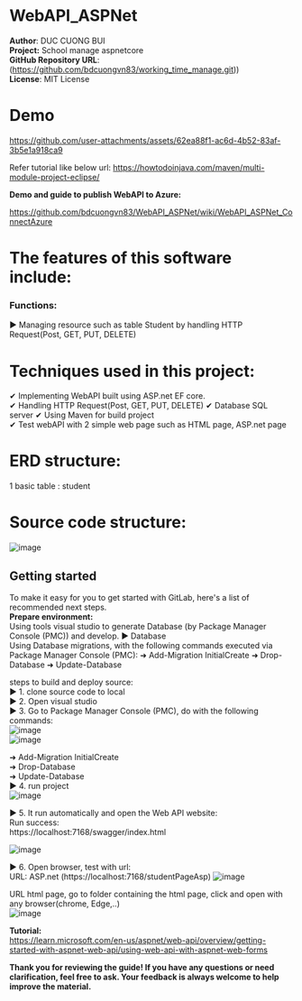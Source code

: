 # WebAPI_ASPNet

**Author**: DUC CUONG BUI  
**Project:** School manage aspnetcore  
**GitHub Repository URL**: (https://github.com/bdcuongvn83/working_time_manage.git))  
**License**: MIT License  

# Demo

https://github.com/user-attachments/assets/62ea88f1-ac6d-4b52-83af-3b5e1a918ca9


Refer tutorial like below url:
https://howtodoinjava.com/maven/multi-module-project-eclipse/  

**Demo and guide to publish WebAPI to Azure:**

https://github.com/bdcuongvn83/WebAPI_ASPNet/wiki/WebAPI_ASPNet_ConnectAzure

# The features of this software include:  
### Functions: 
► Managing resource such as table Student by handling HTTP Request(Post, GET, PUT, DELETE)

# Techniques used in this project:  

✔ Implementing WebAPI built using ASP.net EF core.  
✔ Handling HTTP Request(Post, GET, PUT, DELETE)
✔ Database  SQL server 
✔ Using Maven for build project  
✔ Test webAPI with 2 simple web page such as HTML page, ASP.net page  

# ERD structure:  

1 basic table : student 

# Source code structure:  

![image](https://github.com/user-attachments/assets/a7a3f729-8686-4874-bef3-b6d7146876f1)


## Getting started  

To make it easy for you to get started with GitLab, here's a list of recommended next steps.   
**Prepare environment:**  
Using tools visual studio to generate Database (by Package Manager Console (PMC)) and develop.
► Database  
 Using Database migrations, with the following commands executed via Package Manager Console (PMC):
➜ Add-Migration InitialCreate
➜ Drop-Database
➜ Update-Database

steps to build and deploy source:  
► 1. clone source code to local    
► 2. Open visual studio   
► 3. Go to  Package Manager Console (PMC), do with the following commands:  
![image](https://github.com/user-attachments/assets/eb26929f-1b7b-4a9c-9b48-d66730b283ac)  
![image](https://github.com/user-attachments/assets/5a462926-237f-474b-8445-45be7ae2656c)  

➜ Add-Migration InitialCreate  
➜ Drop-Database  
➜ Update-Database  
► 4. run project  
![image](https://github.com/user-attachments/assets/214f3964-2f04-4e3b-9b97-079590e6dd13)  

► 5. It run automatically and open the Web API website:  
Run success:  
https://localhost:7168/swagger/index.html  

![image](https://github.com/user-attachments/assets/795c49c1-ed6b-48d6-a429-12f64b8ca9fc)



► 6. Open browser, test with url:  
URL: ASP.net (https://localhost:7168/studentPageAsp)
![image](https://github.com/user-attachments/assets/84614f18-c77e-4ff0-b493-603153484147)

URL html page, go to folder containing the html page, click and open with any browser(chrome, Edge,..)  
![image](https://github.com/user-attachments/assets/0824c3a7-02f6-4d38-9b67-9b804b00b42c)

**Tutorial:**  
https://learn.microsoft.com/en-us/aspnet/web-api/overview/getting-started-with-aspnet-web-api/using-web-api-with-aspnet-web-forms

**Thank you for reviewing the guide! If you have any questions or need clarification, feel free to ask. Your feedback is always welcome to help improve the material.**
